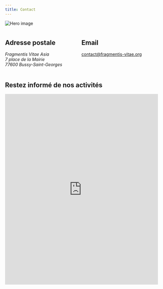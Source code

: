 ```yaml
---
title: Contact
---
```


![Hero image](/images/banniere.jpg)

<div style="display:grid; grid-template-columns: repeat(auto-fit, minmax(250px, 1fr));">
  <div>
    <h2>Adresse postale</h2>
    <address>
      <div>
        Fragmentis Vitae Asia
      </div>
      <div>
        7 place de la Mairie
      </div>
      <div>
        77600 Bussy-Saint-Georges
      </div>
    </address>
  </div>

  <div>
    <h2>Email</h2>
    <div>
      <a href="mailto:contact@fragmentis-vitae.org">
        contact@fragmentis-vitae.org
      </a>
    </div>
  </div>
</div>

<br>

## Restez informé de nos activités

<iframe width="100%" height="630px" src="https://a6f9fa40.sibforms.com/serve/MUIEAA6xP_amwg4rafnSqUXt72ko6cGrziZithWoCv75on1NR-FaGzMO2HkRR6oUY-xUvt3gjjyWsG7rY6ikOBrA1JnxsqBCrraoD47RLuupdjMWibVFmkIF51qR_NiQ1Vff04BZr5yuUIvpO_ZJIQbUdGZsMsCrOCaW5C_6nul7GQfCBP68Rpcbsr96gGccQUp4oUgdN29CAH6M" frameborder="0" scrolling="auto" allowfullscreen style="display: block;margin-left: auto;margin-right: auto;max-width: 100%;"></iframe>
